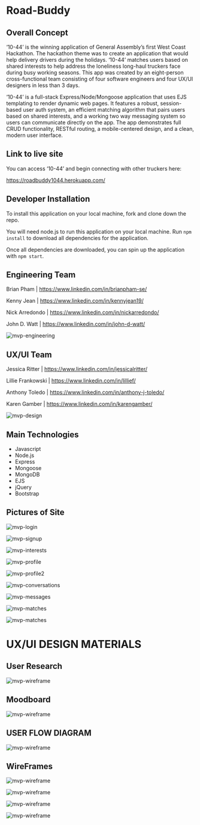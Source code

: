 # Road-Buddy


## Overall Concept 

‘10-44’ is the winning application of General Assembly’s first West Coast Hackathon. The hackathon theme was to create an application that would help delivery drivers during the holidays. ‘10-44’ matches users based on shared interests to help address the loneliness long-haul truckers face during busy working seasons. This app was created by an eight-person cross-functional team consisting of four software engineers and four UX/UI designers in less than 3 days. 

‘10-44’ is a full-stack Express/Node/Mongoose application that uses EJS templating to render dynamic web pages. It features a robust, session-based user auth system, an efficient matching algorithm that pairs users based on shared interests, and a working two way messaging system so users can communicate directly on the app. The app demonstrates full CRUD functionality, RESTful routing, a mobile-centered design, and a clean, modern user interface. 


## Link to live site

You can access ‘10-44’ and begin connecting with other truckers here:

https://roadbuddy1044.herokuapp.com/


## Developer Installation 

To install this application on your local machine, fork and clone down the repo. 

You will need node.js to run this application on your local machine. Run ```npm install``` to download all dependencies for the application.

Once all dependencies are downloaded, you can spin up the application with ```npm start```. 


## Engineering Team

Brian Pham | https://www.linkedin.com/in/brianpham-se/

Kenny Jean | https://www.linkedin.com/in/kennyjean19/

Nick Arredondo | https://www.linkedin.com/in/nickarredondo/

John D. Watt | https://www.linkedin.com/in/john-d-watt/ 

![mvp-engineering](./readme-images/sei-team.png)



## UX/UI Team 

Jessica Ritter | https://www.linkedin.com/in/jessicalritter/ 

Lillie Frankowski | https://www.linkedin.com/in/lillief/ 

Anthony Toledo | https://www.linkedin.com/in/anthony-j-toledo/ 

Karen Gamber | https://www.linkedin.com/in/karengamber/ 

![mvp-design](./readme-images/uxui-team.png)



## Main Technologies 

- Javascript
- Node.js
- Express
- Mongoose
- MongoDB 
- EJS 
- jQuery
- Bootstrap


## Pictures of Site 

![mvp-login](./readme-images/login.png)

![mvp-signup](./readme-images/signup.png)

![mvp-interests](./readme-images/interests.png)

![mvp-profile](./readme-images/profile.png)

![mvp-profile2](./readme-images/profile2.png)

![mvp-conversations](./readme-images/conversations.png)

![mvp-messages](./readme-images/messages.png)

![mvp-matches](./readme-images/matches.png)

![mvp-matches](./readme-images/matches2.png)


# UX/UI DESIGN MATERIALS 

## User Research 

![mvp-wireframe](./readme-images/user-research.png)


## Moodboard 

![mvp-wireframe](./readme-images/moodboard-uxui.png)


## USER FLOW DIAGRAM

![mvp-wireframe](./readme-images/user-flow-uxui.png)


## WireFrames
![mvp-wireframe](./readme-images/lowfi-wf.png)

![mvp-wireframe](./readme-images/login-signup-wf.png)

![mvp-wireframe](./readme-images/matches-conversations-wf.png)

![mvp-wireframe](./readme-images/profile-wf.png)

